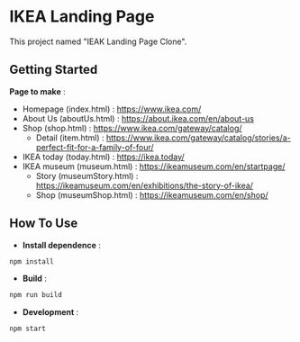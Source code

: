 # IKEA Landing Page
This project named "IEAK Landing Page Clone".
## Getting Started
**Page to make** : 
- Homepage      (index.html)        : https://www.ikea.com/ 
- About Us      (aboutUs.html)      : https://about.ikea.com/en/about-us
- Shop          (shop.html)         : https://www.ikea.com/gateway/catalog/
    - Detail (item.html)                : https://www.ikea.com/gateway/catalog/stories/a-perfect-fit-for-a-family-of-four/
- IKEA today    (today.html)        : https://ikea.today/
- IKEA museum   (museum.html)       : https://ikeamuseum.com/en/startpage/
    - Story     (museumStory.html)      : https://ikeamuseum.com/en/exhibitions/the-story-of-ikea/
    - Shop      (museumShop.html)       : https://ikeamuseum.com/en/shop/

## How To Use
- **Install dependence** : 
```sh
npm install
```
- **Build** : 
```sh
npm run build
```
- **Development** : 
```sh
npm start
```
